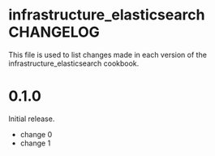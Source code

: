 # infrastructure_elasticsearch CHANGELOG

This file is used to list changes made in each version of the infrastructure_elasticsearch cookbook.

# 0.1.0

Initial release.

- change 0
- change 1

